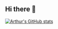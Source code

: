 ## Hi there 👋
[![Arthur's GitHub stats](https://github-readme-stats.vercel.app/api?username=arthur-vilela&hide=contribs)](https://github.com/anuraghazra/github-readme-stats)
<!--
**arthur-vilela/arthur-vilela** is a ✨ _special_ ✨ repository because its `README.md` (this file) appears on your GitHub profile.

Here are some ideas to get you started:

- 🔭 I’m currently working on ...
- 🌱 I’m currently learning ...
- 👯 I’m looking to collaborate on ...
- 🤔 I’m looking for help with ...
- 💬 Ask me about ...
- 📫 How to reach me: ...
- 😄 Pronouns: ...
- ⚡ Fun fact: ...
-->
